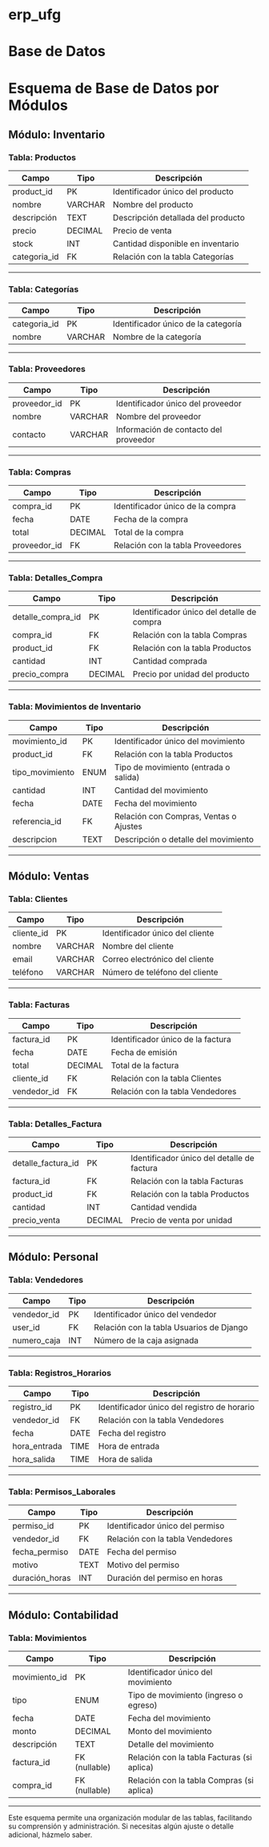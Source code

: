 # erp_ufg

# Base de Datos
# Esquema de Base de Datos por Módulos
## Módulo: Inventario

### Tabla: Productos
| Campo         | Tipo         | Descripción                                      |
|---------------|--------------|--------------------------------------------------|
| product_id    | PK           | Identificador único del producto                |
| nombre        | VARCHAR      | Nombre del producto                              |
| descripción   | TEXT         | Descripción detallada del producto              |
| precio        | DECIMAL      | Precio de venta                                 |
| stock         | INT          | Cantidad disponible en inventario               |
| categoria_id  | FK           | Relación con la tabla Categorías                |

---

### Tabla: Categorías
| Campo         | Tipo         | Descripción                                      |
|---------------|--------------|--------------------------------------------------|
| categoria_id  | PK           | Identificador único de la categoría             |
| nombre        | VARCHAR      | Nombre de la categoría                          |

---

### Tabla: Proveedores
| Campo         | Tipo         | Descripción                                      |
|---------------|--------------|--------------------------------------------------|
| proveedor_id  | PK           | Identificador único del proveedor               |
| nombre        | VARCHAR      | Nombre del proveedor                            |
| contacto      | VARCHAR      | Información de contacto del proveedor           |

---

### Tabla: Compras
| Campo         | Tipo         | Descripción                                      |
|---------------|--------------|--------------------------------------------------|
| compra_id     | PK           | Identificador único de la compra                |
| fecha         | DATE         | Fecha de la compra                              |
| total         | DECIMAL      | Total de la compra                              |
| proveedor_id  | FK           | Relación con la tabla Proveedores               |

---

### Tabla: Detalles_Compra
| Campo            | Tipo         | Descripción                                   |
|------------------|--------------|-----------------------------------------------|
| detalle_compra_id| PK           | Identificador único del detalle de compra    |
| compra_id        | FK           | Relación con la tabla Compras                |
| product_id       | FK           | Relación con la tabla Productos              |
| cantidad         | INT          | Cantidad comprada                            |
| precio_compra    | DECIMAL      | Precio por unidad del producto               |

---

### Tabla: Movimientos de Inventario
| Campo              | Tipo         | Descripción                                  |
|--------------------|--------------|----------------------------------------------|
| movimiento_id      | PK           | Identificador único del movimiento          |
| product_id         | FK           | Relación con la tabla Productos             |
| tipo_movimiento    | ENUM         | Tipo de movimiento (entrada o salida)       |
| cantidad           | INT          | Cantidad del movimiento                     |
| fecha              | DATE         | Fecha del movimiento                        |
| referencia_id      | FK           | Relación con Compras, Ventas o Ajustes      |
| descripcion        | TEXT         | Descripción o detalle del movimiento        |

---

## Módulo: Ventas

### Tabla: Clientes
| Campo         | Tipo         | Descripción                                      |
|---------------|--------------|--------------------------------------------------|
| cliente_id    | PK           | Identificador único del cliente                 |
| nombre        | VARCHAR      | Nombre del cliente                              |
| email         | VARCHAR      | Correo electrónico del cliente                 |
| teléfono      | VARCHAR      | Número de teléfono del cliente                 |

---

### Tabla: Facturas
| Campo         | Tipo         | Descripción                                      |
|---------------|--------------|--------------------------------------------------|
| factura_id    | PK           | Identificador único de la factura               |
| fecha         | DATE         | Fecha de emisión                                |
| total         | DECIMAL      | Total de la factura                             |
| cliente_id    | FK           | Relación con la tabla Clientes                  |
| vendedor_id   | FK           | Relación con la tabla Vendedores                |

---

### Tabla: Detalles_Factura
| Campo             | Tipo         | Descripción                                  |
|-------------------|--------------|----------------------------------------------|
| detalle_factura_id| PK           | Identificador único del detalle de factura  |
| factura_id        | FK           | Relación con la tabla Facturas              |
| product_id        | FK           | Relación con la tabla Productos             |
| cantidad          | INT          | Cantidad vendida                            |
| precio_venta      | DECIMAL      | Precio de venta por unidad                  |

---

## Módulo: Personal

### Tabla: Vendedores
| Campo         | Tipo         | Descripción                                      |
|---------------|--------------|--------------------------------------------------|
| vendedor_id   | PK           | Identificador único del vendedor                |
| user_id       | FK           | Relación con la tabla Usuarios de Django        |
| numero_caja   | INT          | Número de la caja asignada                      |

---

### Tabla: Registros_Horarios
| Campo         | Tipo         | Descripción                                      |
|---------------|--------------|--------------------------------------------------|
| registro_id   | PK           | Identificador único del registro de horario     |
| vendedor_id   | FK           | Relación con la tabla Vendedores                |
| fecha         | DATE         | Fecha del registro                              |
| hora_entrada  | TIME         | Hora de entrada                                 |
| hora_salida   | TIME         | Hora de salida                                  |

---

### Tabla: Permisos_Laborales
| Campo         | Tipo         | Descripción                                      |
|---------------|--------------|--------------------------------------------------|
| permiso_id    | PK           | Identificador único del permiso                 |
| vendedor_id   | FK           | Relación con la tabla Vendedores                |
| fecha_permiso | DATE         | Fecha del permiso                               |
| motivo        | TEXT         | Motivo del permiso                              |
| duración_horas| INT          | Duración del permiso en horas                   |

---

## Módulo: Contabilidad

### Tabla: Movimientos
| Campo         | Tipo         | Descripción                                      |
|---------------|--------------|--------------------------------------------------|
| movimiento_id | PK           | Identificador único del movimiento              |
| tipo          | ENUM         | Tipo de movimiento (ingreso o egreso)           |
| fecha         | DATE         | Fecha del movimiento                            |
| monto         | DECIMAL      | Monto del movimiento                            |
| descripción   | TEXT         | Detalle del movimiento                          |
| factura_id    | FK (nullable)| Relación con la tabla Facturas (si aplica)      |
| compra_id     | FK (nullable)| Relación con la tabla Compras (si aplica)       |

---

Este esquema permite una organización modular de las tablas, facilitando su comprensión y administración. Si necesitas algún ajuste o detalle adicional, házmelo saber.
